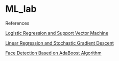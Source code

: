 # ML_lab
References

[Logistic Regression and Support Vector Machine](https://www.zybuluo.com/liushiya/note/1303205)

[Linear Regression and Stochastic Gradient Descent](https://www.zybuluo.com/liushiya/note/1301602) 

[Face Detection Based on AdaBoost Algorithm](https://www.zybuluo.com/liushiya/note/1305548) 
